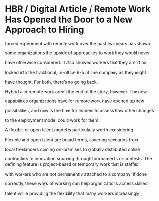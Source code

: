 # HBR / Digital Article / Remote Work Has Opened the Door to a New Approach to Hiring

forced experiment with remote work over the past two years has shown

some organizations the upside of approaches to work they would never

have otherwise considered. It also showed workers that they aren’t as

locked into the traditional, in-oﬃce 9-5 at one company as they might

have thought. For both, there’s no going back.

Hybrid and remote work aren’t the end of the story, however. The new

capabilities organizations have for remote work have opened up new

possibilities, and now is the time for leaders to assess how other changes

to the employment model could work for them.

A ﬂexible or open talent model is particularly worth considering.

Flexible and open talent are broad terms, covering scenarios from

local freelancers coming on-premises to globally distributed online

contractors to innovation sourcing through tournaments or contests. The deﬁning feature is project-based or temporary work that is staﬀed

with workers who are not permanently attached to a company. If done

correctly, these ways of working can help organizations access skilled

talent while providing the ﬂexibility that many workers increasingly